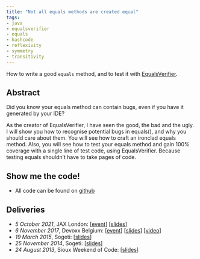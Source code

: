 ```yaml
---
title: "Not all equals methods are created equal"
tags:
- java
- equalsverifier
- equals
- hashcode
- reflexivity
- symmetry
- transitivity
---
```

How to write a good `equals` method, and to test it with [EqualsVerifier](http://jqno.nl/equalsverifier).

## Abstract
Did you know your equals method can contain bugs, even if you have it generated by your IDE?

As the creator of EqualsVerifier, I have seen the good, the bad and the ugly. I will show you how to recognise potential bugs in equals(), and why you should care about them. You will see how to craft an ironclad equals method. Also, you will see how to test your equals method and gain 100% coverage with a single line of test code, using EqualsVerifier. Because testing equals shouldn’t have to take pages of code.

## Show me the code!
* All code can be found on [github](https://github.com/jqno/equalsverifier-talk/)

## Deliveries
* _5 October 2021_, JAX London: [[event](https://jaxlondon.com/program/)] [[slides](https://github.com/jqno/talks/tree/main/_slides/equalsverifier/2021-10-05-jaxlondon)]
* _6 November 2017_, Devoxx Belgium: [[event](https://devoxx.be/2017/)] [[slides](https://github.com/jqno/talks/tree/main/_slides/equalsverifier/2017-11-06-devoxx)] [[video](https://www.youtube.com/watch?v=pNJ_O10XaoM)]
* _19 March 2015_, Sogeti: [[slides](https://github.com/jqno/talks/tree/main/_slides/equalsverifier/2015-03-19-sogeti)]
* _25 November 2014_, Sogeti: [[slides](https://github.com/jqno/talks/tree/main/_slides/equalsverifier/2014-11-25-sogeti)]
* _24 August 2013_, Sioux Weekend of Code: [[slides](https://github.com/jqno/talks/tree/main/_slides/equalsverifier/2013-08-24-sioux)]


